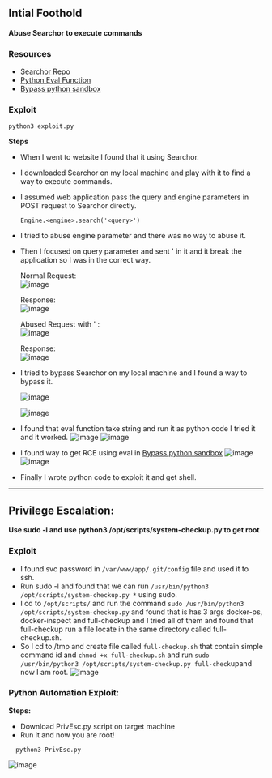 ## Intial Foothold
**Abuse Searchor to execute commands**


### Resources
- [Searchor Repo](https://github.com/ArjunSharda/Searchor)
- [Python Eval Function](https://realpython.com/python-eval-function/#understanding-pythons-eval)
- [Bypass python sandbox](https://book.hacktricks.xyz/generic-methodologies-and-resources/python/bypass-python-sandboxes)

### Exploit

```
python3 exploit.py
```
**Steps**
- When I went to website I found that it using Searchor.
- I downloaded Searchor on my local machine and play with it to find a way to execute commands.
- I assumed web application pass the query and engine parameters in POST request to Searchor directly.

  ``Engine.<engine>.search('<query>')``
- I tried to abuse engine parameter and there was no way to abuse it.
- Then I focused on query parameter and sent ' in it and it break the application so I was in the correct way.


  Normal Request:                                                                                         
  ![image](https://user-images.githubusercontent.com/59315492/230909846-0853fa7b-4b09-484c-9c39-0ba820f0883b.png)
  
  
  Response:                                                                                            
  ![image](https://user-images.githubusercontent.com/59315492/230909887-618f1b70-34c0-4b5f-a2b5-e7d6429a5f1b.png)
  
  
  Abused Request with ' :                                                                                     
  ![image](https://user-images.githubusercontent.com/59315492/230910048-4acc9c72-8621-4f3b-9092-895cc6dd7250.png)
  
  
  Response:                                                                                 
  ![image](https://user-images.githubusercontent.com/59315492/230910150-0326e94e-fe54-498a-9f9b-9319b44e5bd2.png)

- I tried to bypass Searchor on my local machine and I found a way to bypass it.
  
  ![image](https://user-images.githubusercontent.com/59315492/230912748-0bacadcb-d71a-4c10-a5ed-486798bccc35.png)

  ![image](https://user-images.githubusercontent.com/59315492/230912809-fa50c90a-bae6-4748-81ea-fd311472cfdf.png)
 - I found that eval function take string and run it as python code I tried it and it worked. 
  ![image](https://user-images.githubusercontent.com/59315492/230914598-544158e0-615f-4717-a17e-c004e5acd936.png)
  ![image](https://user-images.githubusercontent.com/59315492/230914677-8a5643a9-ba84-44ed-94df-bc6828463364.png)
 - I found way to get RCE using eval in [Bypass python sandbox](https://book.hacktricks.xyz/generic-methodologies-and-resources/python/bypass-python-sandboxes)
  ![image](https://user-images.githubusercontent.com/59315492/230915451-e15ea78f-60fc-4d4d-903c-4f03ba152e02.png)
  ![image](https://user-images.githubusercontent.com/59315492/230915542-36152379-2e8e-4a13-b92a-602d13a1c5cf.png)
 
 - Finally I wrote python code to exploit it and get shell. 

---
## Privilege Escalation:
**Use sudo -l and use python3 /opt/scripts/system-checkup.py to get root**
### Exploit

- I found svc password in ``/var/www/app/.git/config`` file and used it to ssh.
- Run sudo -l and found that we can run ``/usr/bin/python3 /opt/scripts/system-checkup.py *`` using sudo.
- I cd to ``/opt/scripts/`` and run the command ``sudo /usr/bin/python3 /opt/scripts/system-checkup.py`` and found that is has 3 args docker-ps, docker-inspect and full-checkup and I tried all of them and found that full-checkup run a file locate in the same directory called full-checkup.sh.
- So I cd to /tmp and create file called ``full-checkup.sh`` that contain simple command id and ``chmod +x full-checkup.sh`` and run ``sudo /usr/bin/python3 /opt/scripts/system-checkup.py full-check``upand now I am root.
![image](https://user-images.githubusercontent.com/59315492/231019258-1e9834d7-ab03-439b-a14f-c7dc892c0366.png)

### Python Automation Exploit:
**Steps:**
- Download PrivEsc.py script on target machine
- Run it and now you are root!
```
  python3 PrivEsc.py
```
![image](https://user-images.githubusercontent.com/59315492/231023082-df3988c8-9668-4080-aeb2-647524bfcff2.png)


